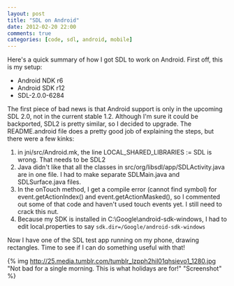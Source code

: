 ```yaml
---
layout: post
title: "SDL on Android"
date: 2012-02-20 22:00
comments: true
categories: [code, sdl, android, mobile]
---
```

Here's a quick summary of how I got SDL to work on Android. First off, this is
my setup:

* Android NDK r6
* Android SDK r12
* SDL-2.0.0-6284

The first piece of bad news is that Android support is only in the upcoming SDL
2.0, not in the current stable 1.2. Although I'm sure it could be backported,
SDL2 is pretty similar, so I decided to upgrade. The README.android file does a
pretty good job of explaining the steps, but there were a few kinks:

1. in jni/src/Android.mk, the line LOCAL_SHARED_LIBRARIES := SDL is wrong. That
   needs to be SDL2
2. Java didn't like that all the classes in src/org/libsdl/app/SDLActivity.java
   are in one file. I had to make separate SDLMain.java and SDLSurface.java files.
3. In the onTouch method, I get a compile error (cannot find symbol)
   for event.getActionIndex() and event.getActionMasked(), so I commented out some
   of that code and haven't used touch events yet. I still need to crack this nut.
4. Because my SDK is installed in C:\Google\android-sdk-windows, I had to edit
   local.properties to say `sdk.dir=/Google/android-sdk-windows`

Now I have one of the SDL test app running on my phone, drawing rectangles. Time
to see if I can do something useful with that!

{% img http://25.media.tumblr.com/tumblr_lzpph2hil01qhsievo1_1280.jpg "Not bad for a single morning. This is what holidays are for!" "Screenshot" %}
